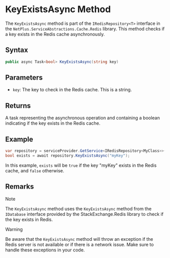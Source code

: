 # KeyExistsAsync Method

The `KeyExistsAsync` method is part of the `IRedisRepository<T>` interface in the `NetPlus.ServiceAbstractions.Cache.Redis` library. This method checks if a key exists in the Redis cache asynchronously.

## Syntax

```csharp
public async Task<bool> KeyExistsAsync(string key)
```

## Parameters

- `key`: The key to check in the Redis cache. This is a string.

## Returns

A task representing the asynchronous operation and containing a boolean indicating if the key exists in the Redis cache.

## Example

```csharp
var repository = serviceProvider.GetService<IRedisRepository<MyClass>>();
bool exists = await repository.KeyExistsAsync("myKey");
```

In this example, `exists` will be `true` if the key "myKey" exists in the Redis cache, and `false` otherwise.

## Remarks

> [!NOTE]
> The `KeyExistsAsync` method uses the `KeyExistsAsync` method from the `IDatabase` interface provided by the StackExchange.Redis library to check if the key exists in Redis.

> [!WARNING]
> Be aware that the `KeyExistsAsync` method will throw an exception if the Redis server is not available or if there is a network issue. Make sure to handle these exceptions in your code.
